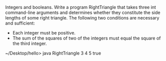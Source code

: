 Integers and booleans. Write a program RightTriangle that takes three int command-line arguments and determines whether they constitute the side lengths of some right triangle.
The following two conditions are necessary and sufficient:
- Each integer must be positive.
- The sum of the squares of two of the integers must equal the square of the third integer.

~/Desktop/hello> java RightTriangle 3 4 5
true
